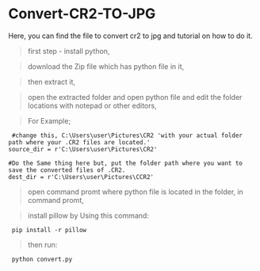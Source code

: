 # Convert-CR2-TO-JPG
Here, you can find the file to convert cr2 to jpg and tutorial on how to do it.

> first step - install python,

> download the Zip file which has python file in it,

> then extract it,

> open the extracted folder and open python file and edit the folder locations with notepad or other editors,

> For Example;

     #change this, C:\Users\user\Pictures\CR2 'with your actual folder path where your .CR2 files are located.'
    source_dir = r'C:\Users\user\Pictures\CR2' 

    #Do the Same thing here but, put the folder path where you want to save the converted files of .CR2.
    dest_dir = r'C:\Users\user\Pictures\CCR2' 
    
> open command promt where python file is located in the folder,
> in command promt,

> install pillow by Using this command:

     pip install -r pillow

> then run:

     python convert.py
